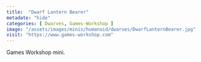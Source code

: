 ```yaml
---
title:  "Dwarf Lantern Bearer"
metadate: "hide"
categories: [ Dwarves, Games-Workshop ]
image: "/assets/images/minis/humanoid/dwarves/DwarfLanternBearer.jpg"
visit: "https://www.games-workshop.com"
---
```

Games Workshop mini. 